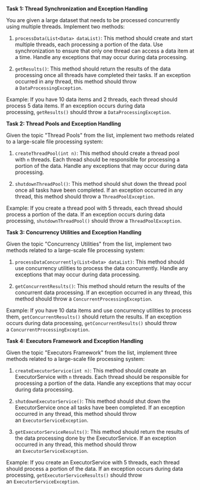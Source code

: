 **Task 1: Thread Synchronization and Exception Handling**

You are given a large dataset that needs to be processed concurrently using multiple threads. Implement two methods:

1. `processData(List<Data> dataList)`: This method should create and start multiple threads, each processing a portion of the data. Use synchronization to ensure that only one thread can access a data item at a time. Handle any exceptions that may occur during data processing.
    
2. `getResults()`: This method should return the results of the data processing once all threads have completed their tasks. If an exception occurred in any thread, this method should throw a `DataProcessingException`.
    

Example: If you have 10 data items and 2 threads, each thread should process 5 data items. If an exception occurs during data processing, `getResults()` should throw a `DataProcessingException`.

**Task 2: Thread Pools and Exception Handling**

Given the topic "Thread Pools" from the list, implement two methods related to a large-scale file processing system:

1. `createThreadPool(int n)`: This method should create a thread pool with `n` threads. Each thread should be responsible for processing a portion of the data. Handle any exceptions that may occur during data processing.
    
2. `shutdownThreadPool()`: This method should shut down the thread pool once all tasks have been completed. If an exception occurred in any thread, this method should throw a `ThreadPoolException`.
    

Example: If you create a thread pool with 5 threads, each thread should process a portion of the data. If an exception occurs during data processing, `shutdownThreadPool()` should throw a `ThreadPoolException`.

**Task 3: Concurrency Utilities and Exception Handling**

Given the topic "Concurrency Utilities" from the list, implement two methods related to a large-scale file processing system:

1. `processDataConcurrently(List<Data> dataList)`: This method should use concurrency utilities to process the data concurrently. Handle any exceptions that may occur during data processing.
    
2. `getConcurrentResults()`: This method should return the results of the concurrent data processing. If an exception occurred in any thread, this method should throw a `ConcurrentProcessingException`.
    

Example: If you have 10 data items and use concurrency utilities to process them, `getConcurrentResults()` should return the results. If an exception occurs during data processing, `getConcurrentResults()` should throw a `ConcurrentProcessingException`.

**Task 4: Executors Framework and Exception Handling**

Given the topic "Executors Framework" from the list, implement three methods related to a large-scale file processing system:

1. `createExecutorService(int n)`: This method should create an ExecutorService with `n` threads. Each thread should be responsible for processing a portion of the data. Handle any exceptions that may occur during data processing.
    
2. `shutdownExecutorService()`: This method should shut down the ExecutorService once all tasks have been completed. If an exception occurred in any thread, this method should throw an `ExecutorServiceException`.
    
3. `getExecutorServiceResults()`: This method should return the results of the data processing done by the ExecutorService. If an exception occurred in any thread, this method should throw an `ExecutorServiceException`.
    

Example: If you create an ExecutorService with 5 threads, each thread should process a portion of the data. If an exception occurs during data processing, `getExecutorServiceResults()` should throw an `ExecutorServiceException`.